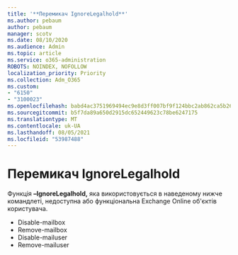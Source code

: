 ```yaml
---
title: '**Перемикач IgnoreLegalhold**'
ms.author: pebaum
author: pebaum
manager: scotv
ms.date: 08/10/2020
ms.audience: Admin
ms.topic: article
ms.service: o365-administration
ROBOTS: NOINDEX, NOFOLLOW
localization_priority: Priority
ms.collection: Adm_O365
ms.custom:
- "6150"
- "3100023"
ms.openlocfilehash: babd4ac3751969494ec9e8d3ff007bf9f124bbc2ab862ca5b26ce21cee01c3ef
ms.sourcegitcommit: b5f7da89a650d2915dc652449623c78be6247175
ms.translationtype: MT
ms.contentlocale: uk-UA
ms.lasthandoff: 08/05/2021
ms.locfileid: "53987488"
---
```

# <a name="ignorelegalhold-switch"></a>**Перемикач IgnoreLegalhold**

Функція **–IgnoreLegalhold,** яка використовується в наведеному нижче командлеті, недоступна або функціональна Exchange Online об'єктів користувача.

- Disable-mailbox
- Remove-mailbox
- Disable-mailuser
- Remove-mailuser